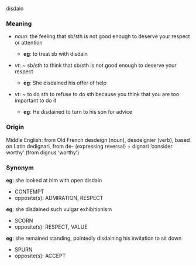 disdain
### Meaning
+ _noun_: the feeling that sb/sth is not good enough to deserve your respect or attention
	+ __eg__: to treat sb with disdain

+ _vt_: ~ sb/sth to think that sb/sth is not good enough to deserve your respect
	+ __eg__: She disdained his offer of help
+ _vt_: ~ to do sth to refuse to do sth because you think that you are too important to do it
	+ __eg__: He disdained to turn to his son for advice

### Origin

Middle English: from Old French desdeign (noun), desdeignier (verb), based on Latin dedignari, from de- (expressing reversal) + dignari ‘consider worthy’ (from dignus ‘worthy’)

### Synonym

__eg__: she looked at him with open disdain

+ CONTEMPT
+ opposite(s): ADMIRATION, RESPECT

__eg__: she disdained such vulgar exhibitionism

+ SCORN
+ opposite(s): RESPECT, VALUE

__eg__: she remained standing, pointedly disdaining his invitation to sit down

+ SPURN
+ opposite(s): ACCEPT


